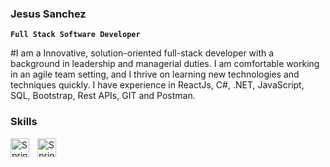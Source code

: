 ### Jesus Sanchez

**`Full Stack Software Developer`**

#I am a Innovative, solution-oriented full-stack developer with a background in leadership and managerial duties. I am comfortable working in an agile team setting, and I thrive on learning new technologies and techniques quickly. I have experience in ReactJs, C#, .NET, JavaScript, SQL, Bootstrap, Rest APIs, GIT and Postman.

### Skills

<img align="left" alt="Spring" width="30px" style="padding-right:10px;" src="https://cdn.jsdelivr.net/gh/devicons/devicon/icons/react/react-original.svg" />
<img align="left" alt="Spring" width="30px" style="padding-right:10px;" src="https://cdn.jsdelivr.net/gh/devicons/devicon/icons/csharp/csharp-original.svg" />


<!--
**Jesus1Sanchez/Jesus1Sanchez** is a ✨ _special_ ✨ repository because its `README.md` (this file) appears on your GitHub profile.

Here are some ideas to get you started:
- 👋
- 🔭 I’m currently working on ...
- 🌱 I’m currently learning ...
- 👯 I’m looking to collaborate on ...
- 🤔 I’m looking for help with ...
- 💬 Ask me about ...
- 📫 How to reach me: ...
- 😄 Pronouns: ...
- ⚡ Fun fact: ...
-->
